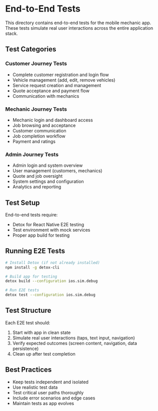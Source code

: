 # End-to-End Tests

This directory contains end-to-end tests for the mobile mechanic app. These tests simulate real user interactions across the entire application stack.

## Test Categories

### Customer Journey Tests
- Complete customer registration and login flow
- Vehicle management (add, edit, remove vehicles)
- Service request creation and management  
- Quote acceptance and payment flow
- Communication with mechanics

### Mechanic Journey Tests
- Mechanic login and dashboard access
- Job browsing and acceptance
- Customer communication
- Job completion workflow
- Payment and ratings

### Admin Journey Tests
- Admin login and system overview
- User management (customers, mechanics)
- Quote and job oversight
- System settings and configuration
- Analytics and reporting

## Test Setup

End-to-end tests require:
- Detox for React Native E2E testing
- Test environment with mock services
- Proper app build for testing

## Running E2E Tests

```bash
# Install Detox (if not already installed)
npm install -g detox-cli

# Build app for testing
detox build --configuration ios.sim.debug

# Run E2E tests
detox test --configuration ios.sim.debug
```

## Test Structure

Each E2E test should:
1. Start with app in clean state
2. Simulate real user interactions (taps, text input, navigation)
3. Verify expected outcomes (screen content, navigation, data persistence)
4. Clean up after test completion

## Best Practices

- Keep tests independent and isolated
- Use realistic test data
- Test critical user paths thoroughly
- Include error scenarios and edge cases
- Maintain tests as app evolves